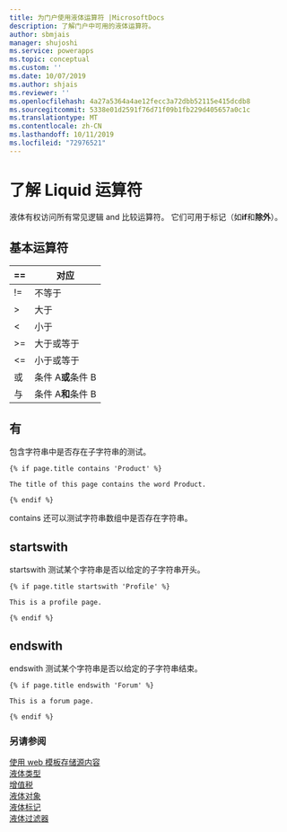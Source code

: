 ```yaml
---
title: 为门户使用液体运算符 |MicrosoftDocs
description: 了解门户中可用的液体运算符。
author: sbmjais
manager: shujoshi
ms.service: powerapps
ms.topic: conceptual
ms.custom: ''
ms.date: 10/07/2019
ms.author: shjais
ms.reviewer: ''
ms.openlocfilehash: 4a27a5364a4ae12fecc3a72dbb52115e415dcdb8
ms.sourcegitcommit: 5338e01d2591f76d71f09b1fb229d405657a0c1c
ms.translationtype: MT
ms.contentlocale: zh-CN
ms.lasthandoff: 10/11/2019
ms.locfileid: "72976521"
---
```

# <a name="understand-liquid-operators"></a>了解 Liquid 运算符

液体有权访问所有常见逻辑 and 比较运算符。 它们可用于标记（如**if**和**除外**）。

## <a name="basic-operators"></a>基本运算符

| ==    | 对应                          |
|-------|---------------------------------|
| !=    | 不等于                  |
| &gt;  | 大于                    |
| &lt;  | 小于                       |
| &gt;= | 大于或等于        |
| &lt;= | 小于或等于           |
| 或    | 条件 A**或**条件 B  |
| 与   | 条件 A**和**条件 B |

## <a name="contains"></a>有

包含字符串中是否存在子字符串的测试。

```
{% if page.title contains 'Product' %}

The title of this page contains the word Product.

{% endif %}
```

contains 还可以测试字符串数组中是否存在字符串。

## <a name="startswith"></a>startswith

startswith 测试某个字符串是否以给定的子字符串开头。

```
{% if page.title startswith 'Profile' %}

This is a profile page.

{% endif %}
```

## <a name="endswith"></a>endswith

endswith 测试某个字符串是否以给定的子字符串结束。

```
{% if page.title endswith 'Forum' %}

This is a forum page.

{% endif %}
```

### <a name="see-also"></a>另请参阅

[使用 web 模板存储源内容](store-content-web-templates.md)  
[液体类型](liquid-types.md)  
[增值税](liquid-conditional-operators.md)  
[液体对象](liquid-objects.md)  
[液体标记](liquid-tags.md)  
[液体过滤器](liquid-filters.md) 